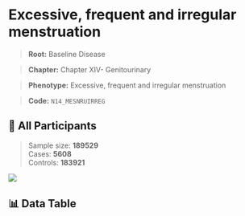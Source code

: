 # Excessive, frequent and irregular menstruation

> **Root:** Baseline Disease  

> **Chapter:** Chapter XIV- Genitourinary  

> **Phenotype:** Excessive, frequent and irregular menstruation  

> **Code:** `N14_MESNRUIRREG`

## 🧪 All Participants  
> Sample size: **189529**  
> Cases: **5608**  
> Controls: **183921**
<img src="/Sensitive/Figures/ALL/Baseline/N14_MESNRUIRREG.png"/>

## 📊 Data Table
<CsvTableMRF src="/Sensitive/Data/ALL/Baseline/LG_N14_MESNRUIRREG.csv"/>

